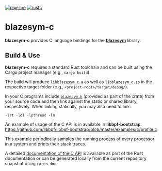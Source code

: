 [![pipeline](https://github.com/libbpf/blazesym/actions/workflows/test.yml/badge.svg?branch=main)](https://github.com/libbpf/blazesym/actions/workflows/test.yml)
[![rustc](https://img.shields.io/badge/rustc-1.65+-blue.svg)](https://blog.rust-lang.org/2022/11/03/Rust-1.65.0.html)

blazesym-c
==========

**blazesym-c** provides C language bindings for the [**blazesym**][blazesym]
library.

## Build & Use
**blazesym-c** requires a standard Rust toolchain and can be built using
the Cargo project manager (e.g., `cargo build`).

The build will produce `libblazesym_c.a` as well as `libblazesym_c.so` in
the respective target folder (e.g., `<project-root>/target/debug/`).

In your C programs include [`blazesym.h`](include/blazesym.h) (provided as part
of the crate) from your source code and then link against the static or
shared library, respectively. When linking statically, you may also need
to link:
```text
-lrt -ldl -lpthread -lm
```

An example of usage of the C API is in available in **libbpf-bootstrap**:
<https://github.com/libbpf/libbpf-bootstrap/blob/master/examples/c/profile.c>

This example periodically samples the running process of every processor
in a system and prints their stack traces.

A detailed [documentation of the C API](https://docs.rs/blazesym-c/latest/)
is available as part of the Rust documentation or can be generated locally from
the current repository snapshot using `cargo doc`.

[blazesym]: https://crates.io/crates/blazesym
